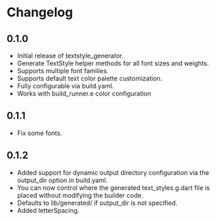 # Changelog

## 0.1.0

- Initial release of textstyle_generator.
- Generate TextStyle helper methods for all font sizes and weights.
- Supports multiple font families.
- Supports default text color palette customization.
- Fully configurable via build.yaml.
- Works with build_runner.e color configuration

## 0.1.1

- Fix some fonts.

## 0.1.2

- Added support for dynamic output directory configuration via the output_dir option in build.yaml.
- You can now control where the generated text_styles.g.dart file is placed without modifying the builder code.
- Defaults to lib/generated/ if output_dir is not specified.
- Added letterSpacing.
